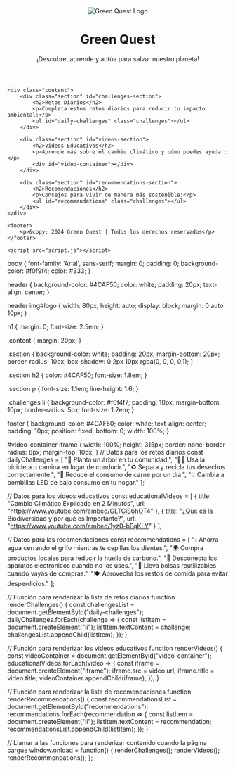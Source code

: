 <!DOCTYPE html>
<html lang="es">
<head>
    <meta charset="UTF-8">
    <meta name="viewport" content="width=device-width, initial-scale=1.0">
    <title>Green Quest</title>
    <link rel="stylesheet" href="styles.css">
</head>
<body>
    <header>
        <img src="https://example.com/path/to/your/logo.png" alt="Green Quest Logo" id="logo">
        <h1>Green Quest</h1>
        <p>¡Descubre, aprende y actúa para salvar nuestro planeta!</p>
    </header>

    <div class="content">
        <div class="section" id="challenges-section">
            <h2>Retos Diarios</h2>
            <p>Completa estos retos diarios para reducir tu impacto ambiental:</p>
            <ul id="daily-challenges" class="challenges"></ul>
        </div>

        <div class="section" id="videos-section">
            <h2>Videos Educativos</h2>
            <p>Aprende más sobre el cambio climático y cómo puedes ayudar:</p>
            <div id="video-container"></div>
        </div>

        <div class="section" id="recommendations-section">
            <h2>Recomendaciones</h2>
            <p>Consejos para vivir de manera más sostenible:</p>
            <ul id="recommendations" class="challenges"></ul>
        </div>
    </div>

    <footer>
        <p>&copy; 2024 Green Quest | Todos los derechos reservados</p>
    </footer>

    <script src="script.js"></script>
</body>
</html>
    body {
    font-family: 'Arial', sans-serif;
    margin: 0;
    padding: 0;
    background-color: #f0f9f4;
    color: #333;
}

header {
    background-color: #4CAF50;
    color: white;
    padding: 20px;
    text-align: center;
}

header img#logo {
    width: 80px;
    height: auto;
    display: block;
    margin: 0 auto 10px;
}

h1 {
    margin: 0;
    font-size: 2.5em;
}

.content {
    margin: 20px;
}

.section {
    background-color: white;
    padding: 20px;
    margin-bottom: 20px;
    border-radius: 10px;
    box-shadow: 0 2px 10px rgba(0, 0, 0, 0.1);
}

.section h2 {
    color: #4CAF50;
    font-size: 1.8em;
}

.section p {
    font-size: 1.1em;
    line-height: 1.6;
}

.challenges li {
    background-color: #f0f4f7;
    padding: 10px;
    margin-bottom: 10px;
    border-radius: 5px;
    font-size: 1.2em;
}

footer {
    background-color: #4CAF50;
    color: white;
    text-align: center;
    padding: 10px;
    position: fixed;
    bottom: 0;
    width: 100%;
}

#video-container iframe {
    width: 100%;
    height: 315px;
    border: none;
    border-radius: 8px;
    margin-top: 10px;
}
// Datos para los retos diarios
const dailyChallenges = [
    "🌳 Planta un árbol en tu comunidad.",
    "🚴‍♀️ Usa la bicicleta o camina en lugar de conducir.",
    "♻️ Separa y recicla tus desechos correctamente.",
    "🌱 Reduce el consumo de carne por un día.",
    "💡 Cambia a bombillas LED de bajo consumo en tu hogar."
];

// Datos para los videos educativos
const educationalVideos = [
    {
        title: "Cambio Climático Explicado en 2 Minutos",
        url: "https://www.youtube.com/embed/GLTCiS6hOT4"
    },
    {
        title: "¿Qué es la Biodiversidad y por qué es Importante?",
        url: "https://www.youtube.com/embed/1yz0-bEqKLY"
    }
];

// Datos para las recomendaciones
const recommendations = [
    "💧 Ahorra agua cerrando el grifo mientras te cepillas los dientes.",
    "🌍 Compra productos locales para reducir la huella de carbono.",
    "🔌 Desconecta los aparatos electrónicos cuando no los uses.",
    "🛒 Lleva bolsas reutilizables cuando vayas de compras.",
    "🍽️ Aprovecha los restos de comida para evitar desperdicios."
];

// Función para renderizar la lista de retos diarios
function renderChallenges() {
    const challengesList = document.getElementById("daily-challenges");
    dailyChallenges.forEach(challenge => {
        const listItem = document.createElement("li");
        listItem.textContent = challenge;
        challengesList.appendChild(listItem);
    });
}

// Función para renderizar los videos educativos
function renderVideos() {
    const videoContainer = document.getElementById("video-container");
    educationalVideos.forEach(video => {
        const iframe = document.createElement("iframe");
        iframe.src = video.url;
        iframe.title = video.title;
        videoContainer.appendChild(iframe);
    });
}

// Función para renderizar la lista de recomendaciones
function renderRecommendations() {
    const recommendationsList = document.getElementById("recommendations");
    recommendations.forEach(recommendation => {
        const listItem = document.createElement("li");
        listItem.textContent = recommendation;
        recommendationsList.appendChild(listItem);
    });
}

// Llamar a las funciones para renderizar contenido cuando la página cargue
window.onload = function() {
    renderChallenges();
    renderVideos();
    renderRecommendations();
};
